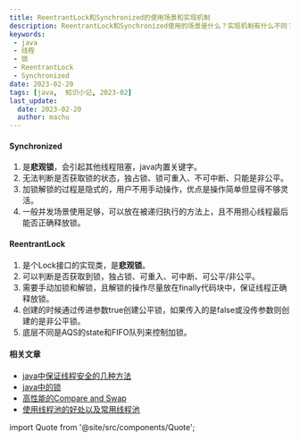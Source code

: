```yaml
---
title: ReentrantLock和Synchronized的使用场景和实现机制
description: ReentrantLock和Synchronized使用的场景是什么？实现机制有什么不同？
keywords:
 - java
 - 线程
 - 锁
 - ReentrantLock
 - Synchronized
date: 2023-02-20
tags: [java,  知识小记, 2023-02]
last_update:
  date: 2023-02-20
  author: machu
---
```


#### Synchronized
1. 是**悲观锁**，会引起其他线程阻塞，java内置关键字。
2. 无法判断是否获取锁的状态，独占锁、锁可重入、不可中断、只能是非公平。
3. 加锁解锁的过程是隐式的，用户不用手动操作，优点是操作简单但显得不够灵活。
4. 一般并发场景使用足够，可以放在被递归执行的方法上，且不用担心线程最后能否正确释放锁。


#### ReentrantLock

1. 是个Lock接口的实现类，是**悲观锁**。
2. 可以判断是否获取到锁，独占锁、可重入、可中断、可公平/非公平。
3. 需要手动加锁和解锁，且解锁的操作尽量放在finally代码块中，保证线程正确释放锁。
4. 创建的时候通过传进参数true创建公平锁，如果传入的是false或没传参数则创建的是非公平锁。
5. 底层不同是AQS的state和FIFO队列来控制加锁。



#### 相关文章

- [java中保证线程安全的几种方法](https://machu.top/docs/小记/2023-02/17java中保证线程安全的几种方法)
- [java中的锁](https://machu.top/docs/小记/2023-02/18java中的锁)
- [高性能的Compare and Swap](https://machu.top/docs/小记/2023-02/19高性能的Compare%20and%20Swap)
- [使用线程池的好处以及常用线程池](https://machu.top/docs/小记/2023-02/21使用线程池的好处)



import Quote from '@site/src/components/Quote';

> <Quote></Quote>
